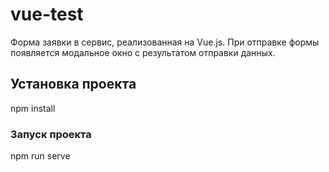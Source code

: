 # vue-test
Форма заявки в сервис, реализованная на Vue.js.
При отправке формы появляется модальное окно с результатом отправки данных.

## Установка проекта
npm install

### Запуск проекта
npm run serve



